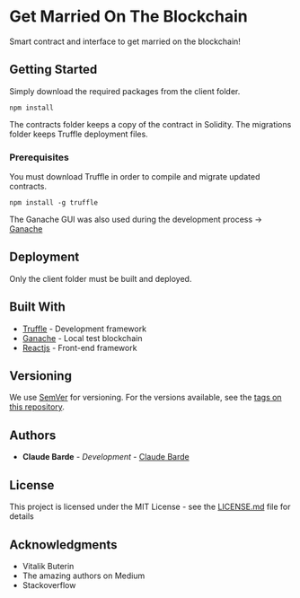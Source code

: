 # Get Married On The Blockchain

Smart contract and interface to get married on the blockchain!

## Getting Started

Simply download the required packages from the client folder.

```
npm install
```

The contracts folder keeps a copy of the contract in Solidity. The migrations folder keeps Truffle deployment files.

### Prerequisites

You must download Truffle in order to compile and migrate updated contracts.

```
npm install -g truffle
```

The Ganache GUI was also used during the development process -> [Ganache](https://truffleframework.com/ganache)

## Deployment

Only the client folder must be built and deployed.

## Built With

- [Truffle](https://truffleframework.com/truffle) - Development framework
- [Ganache](https://truffleframework.com/ganache) - Local test blockchain
- [Reactjs](https://reactjs.org/) - Front-end framework

## Versioning

We use [SemVer](http://semver.org/) for versioning. For the versions available, see the [tags on this repository](https://github.com/your/project/tags).

## Authors

- **Claude Barde** - _Development_ - [Claude Barde](https://github.com/claudebarde)

## License

This project is licensed under the MIT License - see the [LICENSE.md](LICENSE.md) file for details

## Acknowledgments

- Vitalik Buterin
- The amazing authors on Medium
- Stackoverflow
